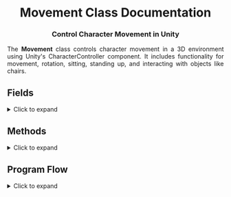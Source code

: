 <h1 align="center">Movement Class Documentation</h1>
<h3 align="center">Control Character Movement in Unity</h3>

<div style="text-align: justify;">
<p>The <strong>Movement</strong> class controls character movement in a 3D environment using Unity's CharacterController component. It includes functionality for movement, rotation, sitting, standing up, and interacting with objects like chairs.</p>
</div>

<h2>Fields</h2>
<details>
<summary>Click to expand</summary>
<ul>
    <li><strong>[Header("Movement")]</strong>
        <ul>
            <li><code>public float moveSpeed = 5f;</code>: Speed of the character's movement.</li>
            <li><code>public float rotationSpeed = 10f;</code>: Speed of the character's rotation.</li>
            <li><code>private Vector3 moveDirection = Vector3.zero;</code>: Current direction of movement.</li>
            <li><code>private CharacterController characterController;</code>: Reference to the CharacterController component.</li>
        </ul>
    </li>
    <li><strong>[Header("Mouse")]</strong>
        <ul>
            <li><code>public float mouseSpeed = 100f;</code>: Speed of mouse movement affecting rotation.</li>
            <li><code>public float y_axis = 0f;</code>: The current Y-axis rotation of the character.</li>
        </ul>
    </li>
    <li><strong>[Header("Sitting")]</strong>
        <ul>
            <li><code>private bool isSitting = false;</code>: Indicates whether the character is currently sitting.</li>
            <li><code>private bool isRotatingToSit = false;</code>: Indicates if the character is in the process of rotating to sit.</li>
            <li><code>private bool canMove = true;</code>: Indicates whether the character is allowed to move.</li>
        </ul>
    </li>
    <li><strong>[Header("Raycast")]</strong>
        <ul>
            <li><code>public float rayLength = 1f;</code>: Length of the ray for detecting chairs.</li>
        </ul>
    </li>
    <li><strong>[Header("Animation")]</strong>
        <ul>
            <li><code>private Animator animator;</code>: Reference to the Animator component for handling animations.</li>
        </ul>
    </li>
</ul>
</details>

<h2>Methods</h2>
<details>
<summary>Click to expand</summary>
<ul>
    <li><strong>void Start()</strong>
        <p><em>Description:</em> Initializes the CharacterController, Animator, locks the cursor, and sets the initial idle animation.</p>
        <p><em>Flow:</em>
            <ul>
                <li>Assigns the CharacterController and Animator components.</li>
                <li>Locks the cursor to the center of the screen for better control.</li>
                <li>Sets the initial animation state to idle.</li>
            </ul>
        </p>
    </li>
    <li><strong>void Update()</strong>
        <p><em>Description:</em> Called once per frame, handles input, movement, and raycasting for chair detection.</p>
        <p><em>Flow:</em>
            <ul>
                <li>Calls raycast() to check for nearby chairs.</li>
                <li>Calls movement() to handle character movement.</li>
                <li>If the character is sitting and a movement key is pressed, it calls StandUp().</li>
            </ul>
        </p>
    </li>
    <li><strong>void movement()</strong>
        <p><em>Description:</em> Manages character movement based on the current state (sitting or standing).</p>
        <p><em>Flow:</em>
            <ul>
                <li>If movement is not allowed (!canMove) or the character is currently rotating to sit, exit the method.</li>
                <li>If the character is sitting, call HandleSittingMovement().</li>
                <li>If not sitting, call HandleRegularMovement().</li>
            </ul>
        </p>
    </li>
    <li><strong>private void HandleSittingMovement()</strong>
        <p><em>Description:</em> Handles the state when the character is sitting.</p>
        <p><em>Flow:</em>
            <ul>
                <li>Sets the moveDirection to zero, preventing movement while sitting.</li>
                <li>Optionally calls detectAnimation() to trigger any sitting animations or logic.</li>
            </ul>
        </p>
    </li>
    <li><strong>private void HandleRegularMovement()</strong>
        <p><em>Description:</em> Handles character movement when the character is not sitting.</p>
        <p><em>Flow:</em>
            <ul>
                <li>Retrieves horizontal and vertical input for movement.</li>
                <li>If the character is not sitting, retrieves mouse input to update the character's rotation.</li>
                <li>Normalizes the movement direction based on input.</li>
                <li>Applies gravity if the character is not grounded.</li>
                <li>Moves the character using the CharacterController.</li>
                <li>Updates the animation state based on the current movement speed.</li>
            </ul>
        </p>
    </li>
    <li><strong>void raycast()</strong>
        <p><em>Description:</em> Casts a ray forward to check for chairs within range.</p>
        <p><em>Flow:</em>
            <ul>
                <li>Uses Physics.Raycast to detect if a chair is in front of the character.</li>
                <li>If a chair is detected, calls detectedChair() to handle the interaction.</li>
                <li>Draws a debug ray in the scene for visualization.</li>
            </ul>
        </p>
    </li>
    <li><strong>void detectedChair()</strong>
        <p><em>Description:</em> Handles the detection of chairs and initiates the sitting process if the player presses 'F'.</p>
        <p><em>Flow:</em>
            <ul>
                <li>If 'F' is pressed, and the character is not currently sitting or rotating to sit, it logs the event and starts the sitting rotation coroutine.</li>
            </ul>
        </p>
    </li>
    <li><strong>private IEnumerator RotateToSit()</strong>
        <p><em>Description:</em> Rotates the character towards the chair and transitions to the sitting state.</p>
        <p><em>Flow:</em>
            <ul>
                <li>Sets isRotatingToSit to true to prevent other actions.</li>
                <li>Calculates the target rotation to face the chair.</li>
                <li>Gradually rotates the character towards the target rotation.</li>
                <li>Updates the y_axis once the rotation is complete.</li>
                <li>Sets isSitting to true and calls detectAnimation().</li>
            </ul>
        </p>
    </li>
    <li><strong>void detectAnimation()</strong>
        <p><em>Description:</em> Placeholder for animation logic related to sitting.</p>
        <p><em>Flow:</em>
            <ul>
                <li>Currently logs that the sitting animation is detected. This is where you can trigger the sitting animation.</li>
            </ul>
        </p>
    </li>
    <li><strong>private void StandUp()</strong>
        <p><em>Description:</em> Transitions the character from sitting to standing and waits before allowing movement.</p>
        <p><em>Flow:</em>
            <ul>
                <li>Sets isSitting to false and canMove to false to prevent immediate movement.</li>
                <li>Starts a coroutine to wait for a duration before allowing movement again.</li>
            </ul>
        </p>
    </li>
    <li><strong>private IEnumerator WaitForMovement(float delay)</strong>
        <p><em>Description:</em> Waits for a specified duration before re-enabling character movement.</p>
        <p><em>Flow:</em>
            <ul>
                <li>Waits for the specified delay using yield return new WaitForSeconds(delay).</li>
                <li>After the wait, sets canMove to true, allowing movement again.</li>
            </ul>
        </p>
    </li>
</ul>
</details>

<h2>Program Flow</h2>
<details>
<summary>Click to expand</summary>
<p><strong>Initialization:</strong></p>
<ul>
    <li>The <code>Start()</code> method is called when the game starts, initializing components and locking the cursor.</li>
</ul>
<p><strong>Game Loop:</strong></p>
<ul>
    <li>The <code>Update()</code> method runs every frame, checking for input and managing state changes.</li>
    <li>Calls <code>raycast()</code> to check for chair interactions.</li>
    <li>Calls <code>movement()</code> to handle character movement.</li>
</ul>
<p><strong>Movement Handling:</strong></p>
<ul>
    <li>In <code>movement()</code>, the state of the character (sitting or standing) determines how movement is processed.</li>
    <li>If the character is sitting, <code>HandleSittingMovement()</code> prevents movement.</li>
    <li>If standing, <code>HandleRegularMovement()</code> processes user input and updates movement and animation states.</li>
</ul>
<p><strong>Chair Detection and Sitting:</strong></p>
<ul>
    <li><code>raycast()</code> detects chairs in front of the character and triggers <code>detectedChair()</code> when a chair is found.</li>
    <li>If the user presses 'F', the <code>RotateToSit()</code> coroutine is called, transitioning the character to a sitting state.</li>
</ul>
<p><strong>Standing Up:</strong></p>
<ul>
    <li>When the character is sitting and movement keys are pressed, <code>StandUp()</code> is called.</li>
    <li>It waits for a set duration before allowing movement again via the <code>WaitForMovement()</code> coroutine.</li>
</ul>
</details>

